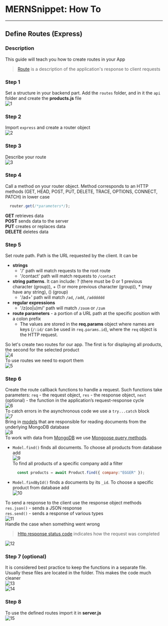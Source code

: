 # MERNSnippet: How To
---
## Define Routes (Express)

### Description
This guide will teach you how to create routes in your App <br />
> [Route](http://expressjs.com/en/starter/basic-routing.html) is a description of the application's response to client requests <br />

### Step 1
Set a structure in your backend part. Add the `routes` folder, and in it the `api` folder and create the **products.js** file<br/>
  ![1](img/1.png) <br />  
### Step 2   
Import `express` and create a router object <br />
  ![2](img/2.png) <br />
### Step 3
Describe your route <br />
  ![3](img/3.png) <br />
### Step 4
Call a method on your router object. Method corresponds to an HTTP methods (GET, HEAD, POST, PUT, DELETE, TRACE, OPTIONS, CONNECT, PATCH) in lower case<br />
```JavaScript
  router.get(/*parameters*/);
```
**GET** retrieves data<br />
**POST** sends data to the server <br />
**PUT** creates or replaces data <br />
**DELETE** deletes data<br />
### Step 5
Set route path. Path is the URL requested by the client. It can be<br />
  * **strings**
    - '/' path will match requests to the root route <br />
    - '/contact' path will match requests to `/contact` <br />
  * **string patterns**. It can include: ? (there must be 0 or 1 previous character (group)), + (1 or more previous character (group)), * (may have any string), () (group)
    - '/ad+' path will match `/ad`, `/add`, `/adddddd` <br />
  * **regular expressions**
    - '/z(oo|u)m/' path will match `/zoom` or `/zum` <br />
  * **route parameters** - a portion of a URL path at the specific position  with a colon prefix <br />
    - The values are stored in the **req.params** object where names are keys (`/:id/` can be used in `req.params.id`), where the `req` object is the HTTP request.

So let's create two routes for our app. The first is for displaying all products, the second for the selected product <br />
![4](img/4.png) <br />
To use routes we need to export them <br />
![5](img/5.png) <br />
### Step 6
Create the route callback functions to handle a request. Such functions take parameters: `req` - the request object, `res` - the response object, `next` (optional) - the function in the application’s request-response cycle <br />
![6](img/6.png) <br />
To catch errors in the asynchronous code we use a `try...catch` block <br />
![7](img/7.png) <br />
Bring in [models](https://github.com/andrewsinelnikov/ReactSnippet-How-To/blob/main/task17/README.md) that are responsible for reading documents from the underlying MongoDB database <br />
![8](img/8.png) <br />
To work with data from [MongoDB](https://www.mongodb.com/) we use [Mongoose query methods](https://mongoosejs.com/docs/queries.html). <br />
* `Model.find()` finds all documents. To choose all products from database add <br />
  ![9](img/9.png) <br />
  To find all products of a specific company add a filter <br />
  ```JavaScript
    const products = await Product.find({ company:"EGGER" });
  ```
* `Model.findById()` finds a documents by its `_id`. To choose a specific product from database add <br />
  ![10](img/10.png) <br />

To send a response to the client use the response object methods <br />
`res.json()` - sends a JSON response<br />
`res.send()` - sends a response of various types<br /> 
![11](img/11.png) <br />
Handle the case when something went wrong <br />
> [Http response status code](https://developer.mozilla.org/en-US/docs/Web/HTTP/Status) indicates how the request was completed

![12](img/12.png) <br />

### Step 7 (optional)
It is considered best practice to keep the functions in a separate file. Usually these files are located in the folder. This makes the code much cleaner <br />
![13](img/13.png) <br />
![14](img/14.png) <br />

### Step 8
To use the defined routes import it in **server.js** <br />
![15](img/15.png) <br />
